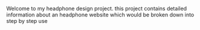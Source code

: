 Welcome to my headphone design project. this project contains detailed information about an headphone website which would be broken down into step by step use
